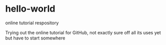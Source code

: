 hello-world
===========

online tutorial respository

Trying out the online tutorial for GitHub, not exactly sure off all its uses yet but have to start somewhere
